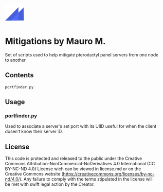 ![](https://raw.githubusercontent.com/sytespace/Branding/master/Logos/Main/favicon.png)

# Mitigations by Mauro M.
Set of scripts used to help mitigate pterodactyl panel servers from one node to another

## Contents
```
portfinder.py
```

## Usage
### portfinder.py
Used to associate a server's set port with its UIID useful for when the client dosen't know their server ID.

## License
This code is protected and released to the public under the Creative Commons Attribution-NonCommercial-NoDerivatives 4.0 International (CC BY-NC-ND 4.0) License wich can be viewed in license.md or on the Creative Commons website (https://creativecommons.org/licenses/by-nc-nd/4.0/). Any faliure to comply with the terms stipulated in the license will be met with swift legal action by the Creator.
